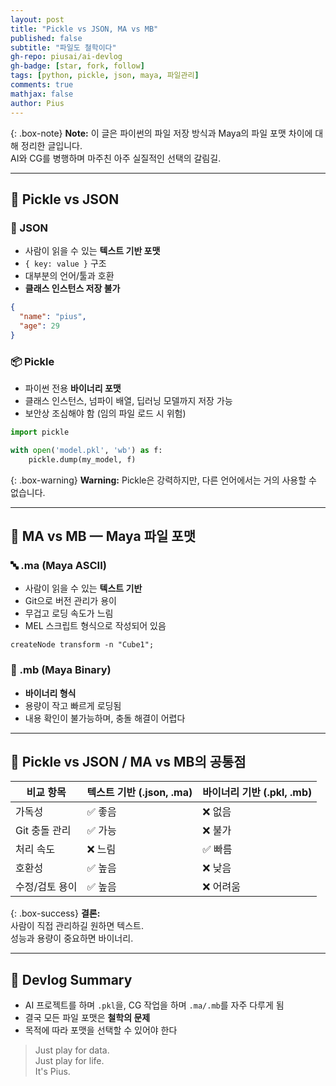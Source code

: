 ```yaml
---
layout: post
title: "Pickle vs JSON, MA vs MB"
published: false
subtitle: "파일도 철학이다"
gh-repo: piusai/ai-devlog
gh-badge: [star, fork, follow]
tags: [python, pickle, json, maya, 파일관리]
comments: true
mathjax: false
author: Pius
---
```


{: .box-note}
**Note:** 이 글은 파이썬의 파일 저장 방식과 Maya의 파일 포맷 차이에 대해 정리한 글입니다.  
AI와 CG를 병행하며 마주친 아주 실질적인 선택의 갈림길.

---

## 🧠 Pickle vs JSON

### 📌 JSON

- 사람이 읽을 수 있는 **텍스트 기반 포맷**
- `{ key: value }` 구조
- 대부분의 언어/툴과 호환
- **클래스 인스턴스 저장 불가**

```json
{
  "name": "pius",
  "age": 29
}
```

### 📦 Pickle

- 파이썬 전용 **바이너리 포맷**
- 클래스 인스턴스, 넘파이 배열, 딥러닝 모델까지 저장 가능
- 보안상 조심해야 함 (임의 파일 로드 시 위험)

```python
import pickle

with open('model.pkl', 'wb') as f:
    pickle.dump(my_model, f)
```

{: .box-warning}
**Warning:** Pickle은 강력하지만, 다른 언어에서는 거의 사용할 수 없습니다.

---

## 🎨 MA vs MB — Maya 파일 포맷

### 🔤 .ma (Maya ASCII)

- 사람이 읽을 수 있는 **텍스트 기반**
- Git으로 버전 관리가 용이
- 무겁고 로딩 속도가 느림
- MEL 스크립트 형식으로 작성되어 있음

```mel
createNode transform -n "Cube1";
```

### 🧱 .mb (Maya Binary)

- **바이너리 형식**
- 용량이 작고 빠르게 로딩됨
- 내용 확인이 불가능하며, 충돌 해결이 어렵다

---

## 📂 Pickle vs JSON / MA vs MB의 공통점

| 비교 항목       | 텍스트 기반 (.json, .ma)              | 바이너리 기반 (.pkl, .mb)         |
|----------------|--------------------------------------|----------------------------------|
| 가독성         | ✅ 좋음                              | ❌ 없음                          |
| Git 충돌 관리   | ✅ 가능                              | ❌ 불가                          |
| 처리 속도      | ❌ 느림                              | ✅ 빠름                          |
| 호환성         | ✅ 높음                              | ❌ 낮음                          |
| 수정/검토 용이 | ✅ 높음                              | ❌ 어려움                        |

{: .box-success}
**결론:**  
사람이 직접 관리하길 원하면 텍스트.  
성능과 용량이 중요하면 바이너리.

---

## 🎯 Devlog Summary

- AI 프로젝트를 하며 `.pkl`을, CG 작업을 하며 `.ma/.mb`를 자주 다루게 됨
- 결국 모든 파일 포맷은 **철학의 문제**
- 목적에 따라 포맷을 선택할 수 있어야 한다

> Just play for data.  
> Just play for life.  
> It's Pius.
